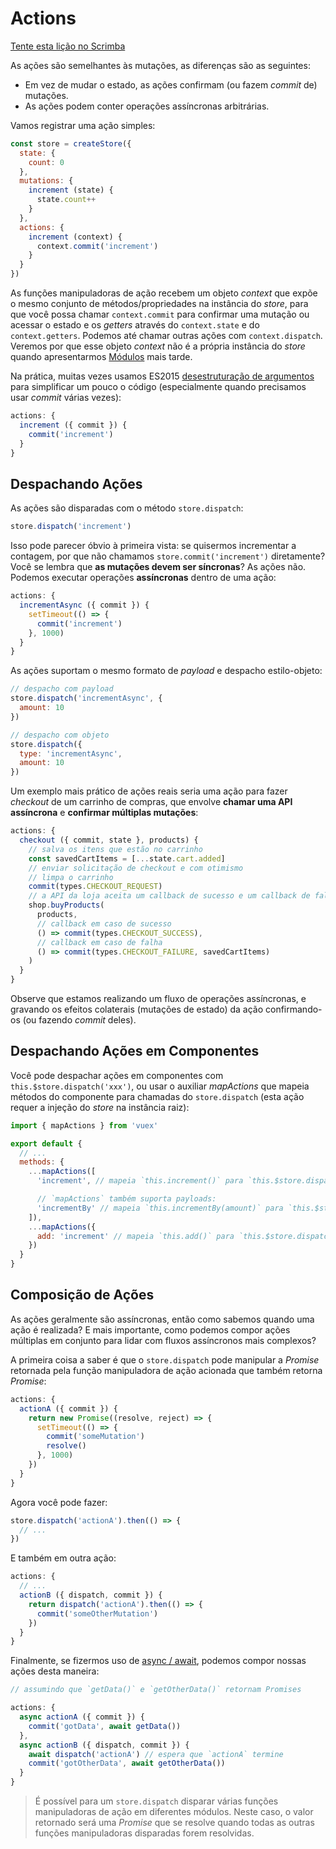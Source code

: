 # Actions

<div class="scrimba"><a href="https://scrimba.com/p/pnyzgAP/c6ggR3cG" target="_blank" rel="noopener noreferrer">Tente esta lição no Scrimba</a></div>

As ações são semelhantes às mutações, as diferenças são as seguintes:

- Em vez de mudar o estado, as ações confirmam (ou fazem _commit_ de) mutações.
- As ações podem conter operações assíncronas arbitrárias.

Vamos registrar uma ação simples:

``` js
const store = createStore({
  state: {
    count: 0
  },
  mutations: {
    increment (state) {
      state.count++
    }
  },
  actions: {
    increment (context) {
      context.commit('increment')
    }
  }
})
```

As funções manipuladoras de ação recebem um objeto _context_ que expõe o mesmo conjunto de métodos/propriedades na instância do _store_, para que você possa chamar `context.commit` para confirmar uma mutação ou acessar o estado e os _getters_ através do `context.state` e do `context.getters`. Podemos até chamar outras ações com `context.dispatch`. Veremos por que esse objeto _context_ não é a própria instância do _store_ quando apresentarmos [Módulos](modules.md) mais tarde.

Na prática, muitas vezes usamos ES2015 [desestruturação de argumentos](https://github.com/lukehoban/es6features#destructuring) para simplificar um pouco o código (especialmente quando precisamos usar _commit_ várias vezes):

``` js
actions: {
  increment ({ commit }) {
    commit('increment')
  }
}
```

## Despachando Ações

As ações são disparadas com o método `store.dispatch`:

``` js
store.dispatch('increment')
```

Isso pode parecer óbvio à primeira vista: se quisermos incrementar a contagem, por que não chamamos `store.commit('increment')` diretamente? Você se lembra que **as mutações devem ser síncronas**? As ações não. Podemos executar operações **assíncronas** dentro de uma ação:

``` js
actions: {
  incrementAsync ({ commit }) {
    setTimeout(() => {
      commit('increment')
    }, 1000)
  }
}
```

As ações suportam o mesmo formato de _payload_ e despacho estilo-objeto:

``` js
// despacho com payload
store.dispatch('incrementAsync', {
  amount: 10
})

// despacho com objeto
store.dispatch({
  type: 'incrementAsync',
  amount: 10
})
```

Um exemplo mais prático de ações reais seria uma ação para fazer _checkout_ de um carrinho de compras, que envolve **chamar uma API assíncrona** e **confirmar múltiplas mutações**:

``` js
actions: {
  checkout ({ commit, state }, products) {
    // salva os itens que estão no carrinho
    const savedCartItems = [...state.cart.added]
    // enviar solicitação de checkout e com otimismo
    // limpa o carrinho
    commit(types.CHECKOUT_REQUEST)
    // a API da loja aceita um callback de sucesso e um callback de falha
    shop.buyProducts(
      products,
      // callback em caso de sucesso
      () => commit(types.CHECKOUT_SUCCESS),
      // callback em caso de falha
      () => commit(types.CHECKOUT_FAILURE, savedCartItems)
    )
  }
}
```

Observe que estamos realizando um fluxo de operações assíncronas, e gravando os efeitos colaterais (mutações de estado) da ação confirmando-os (ou fazendo _commit_ deles).

## Despachando Ações em Componentes

Você pode despachar ações em componentes com `this.$store.dispatch('xxx')`, ou usar o auxiliar _mapActions_ que mapeia métodos do componente para chamadas do `store.dispatch` (esta ação requer a injeção do _store_ na instância raiz):

``` js
import { mapActions } from 'vuex'

export default {
  // ...
  methods: {
    ...mapActions([
      'increment', // mapeia `this.increment()` para `this.$store.dispatch('increment')`

      // `mapActions` também suporta payloads:
      'incrementBy' // mapeia `this.incrementBy(amount)` para `this.$store.dispatch('incrementBy', amount)`
    ]),
    ...mapActions({
      add: 'increment' // mapeia `this.add()` para `this.$store.dispatch('increment')`
    })
  }
}
```

## Composição de Ações

As ações geralmente são assíncronas, então como sabemos quando uma ação é realizada? E mais importante, como podemos compor ações múltiplas em conjunto para lidar com fluxos assíncronos mais complexos?

A primeira coisa a saber é que o `store.dispatch` pode manipular a _Promise_ retornada pela função manipuladora de ação acionada que também retorna _Promise_:

``` js
actions: {
  actionA ({ commit }) {
    return new Promise((resolve, reject) => {
      setTimeout(() => {
        commit('someMutation')
        resolve()
      }, 1000)
    })
  }
}
```

Agora você pode fazer:

``` js
store.dispatch('actionA').then(() => {
  // ...
})
```

E também em outra ação:

``` js
actions: {
  // ...
  actionB ({ dispatch, commit }) {
    return dispatch('actionA').then(() => {
      commit('someOtherMutation')
    })
  }
}
```

Finalmente, se fizermos uso de [async / await](https://tc39.github.io/ecmascript-asyncawait/), podemos compor nossas ações desta maneira:

``` js
// assumindo que `getData()` e `getOtherData()` retornam Promises

actions: {
  async actionA ({ commit }) {
    commit('gotData', await getData())
  },
  async actionB ({ dispatch, commit }) {
    await dispatch('actionA') // espera que `actionA` termine
    commit('gotOtherData', await getOtherData())
  }
}
```

> É possível para um `store.dispatch` disparar várias funções manipuladoras de ação em diferentes módulos. Neste caso, o valor retornado será uma _Promise_ que se resolve quando todas as outras funções manipuladoras disparadas forem resolvidas.
